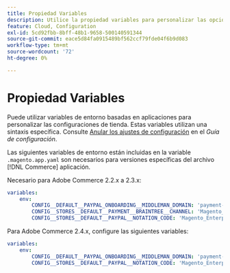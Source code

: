 ```yaml
---
title: Propiedad Variables
description: Utilice la propiedad variables para personalizar las opciones de configuración del almacén para [!DNL Commerce] aplicación.
feature: Cloud, Configuration
exl-id: 5cd92fbb-8bff-48b1-9658-500140591344
source-git-commit: eace5d84fa0915489bf562ccf79fde04f6b9d083
workflow-type: tm+mt
source-wordcount: '72'
ht-degree: 0%

---
```


# Propiedad Variables

Puede utilizar variables de entorno basadas en aplicaciones para personalizar las configuraciones de tienda. Estas variables utilizan una sintaxis específica. Consulte [Anular los ajustes de configuración](https://experienceleague.adobe.com/docs/commerce-operations/configuration-guide/paths/override-config-settings.html) en el _Guía de configuración_.

Las siguientes variables de entorno están incluidas en la variable `.magento.app.yaml` son necesarios para versiones específicas del archivo [!DNL Commerce] aplicación.

Necesario para Adobe Commerce 2.2.x a 2.3.x:

```yaml
variables:
    env:
        CONFIG__DEFAULT__PAYPAL_ONBOARDING__MIDDLEMAN_DOMAIN: 'payment-broker.magento.com'
        CONFIG__STORES__DEFAULT__PAYMENT__BRAINTREE__CHANNEL: 'Magento_Enterprise_Cloud_BT'
        CONFIG__STORES__DEFAULT__PAYPAL__NOTATION_CODE: 'Magento_Enterprise_Cloud'
```

Para Adobe Commerce 2.4.x, configure las siguientes variables:

```yaml
variables:
    env:
        CONFIG__DEFAULT__PAYPAL_ONBOARDING__MIDDLEMAN_DOMAIN: 'payment-broker.magento.com'
        CONFIG__STORES__DEFAULT__PAYPAL__NOTATION_CODE: 'Magento_Enterprise_Cloud'
```
